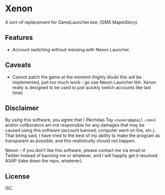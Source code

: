 # Xenon

A sort-of replacement for GameLauncher.exe. (GMS MapleStory)


## Features

* Account switching without messing with Nexon Launcher.


## Caveats

* Cannot patch the game at the moment (highly doubt this will be implemented, just too much work - go use Nexon Launcher tbh. Xenon really is designed to be used to just quickly switch accounts like last time)


## Disclaimer

By using this software, you agree that I (Nicholas Tay `<nexerq@gmail.com>`) and/or collborators am not responsible for any damages that may be caused using this software (account banned, computer went on fire, etc.). That being said, I have tried to the best of my ability to make the program as transparent as possible, and this realistically should not happen.

Nexon - if you don't like this software, please contact me via email or Twitter instead of banning me or whatever, and I will happily get it resolved ASAP (take down the repo, whatever).


## License

ISC